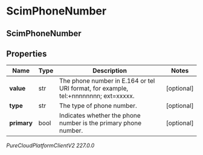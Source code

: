 # ScimPhoneNumber

## ScimPhoneNumber

## Properties

|Name | Type | Description | Notes|
|------------ | ------------- | ------------- | -------------|
| **value** | str | The phone number in E.164 or tel URI format, for example, tel:+nnnnnnnn; ext&#x3D;xxxxx. | [optional] |
| **type** | str | The type of phone number. | [optional] |
| **primary** | bool | Indicates whether the phone number is the primary phone number. | [optional] |



_PureCloudPlatformClientV2 227.0.0_
